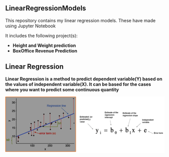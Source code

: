 ## LinearRegressionModels
<p> This repository contains my linear regression models. These have made using Jupyter Notebook</p>

It includes the following project(s):
<ul>
  <li><b>Height and Weight prediction<b></li>
  <li>BoxOffice Revenue Prediction</li>
 </ul>
  
## Linear Regression
<p>Linear Regression is a method to predict dependent variable(Y) based on the values of independent variable(X). It can be based for the cases where you want to predict some continuous quantity</p>


<img src="https://github.com/kashika0112/LinearRegressionModels/blob/main/Images/LRdiagram.png">
